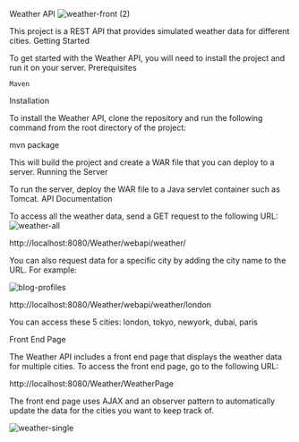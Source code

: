 Weather API
![weather-front (2)](https://github.com/mohberte/weatherApi/assets/111369661/60a3ce4d-fa03-46da-aa9b-81088af10ac3)

This project is a REST API that provides simulated weather data for different cities.
Getting Started

To get started with the Weather API, you will need to install the project and run it on your server.
Prerequisites

    Maven

Installation

To install the Weather API, clone the repository and run the following command from the root directory of the project:

mvn package

This will build the project and create a WAR file that you can deploy to a server.
Running the Server

To run the server, deploy the WAR file to a Java servlet container such as Tomcat.
API Documentation

To access all the weather data, send a GET request to the following URL:
![weather-all](https://github.com/mohberte/weatherApi/assets/111369661/b628889b-4c8f-4b79-9f48-810d1dd90cd5)

http://localhost:8080/Weather/webapi/weather/

You can also request data for a specific city by adding the city name to the URL. For example:

![blog-profiles](https://github.com/mohberte/weatherApi/assets/111369661/d1804fc7-0c2f-4774-b23f-da14eee5dadb)

http://localhost:8080/Weather/webapi/weather/london

You can access these 5 cities: london, tokyo, newyork, dubai, paris

Front End Page

The Weather API includes a front end page that displays the weather data for multiple cities. To access the front end page, go to the following URL:

http://localhost:8080/Weather/WeatherPage

The front end page uses AJAX and an observer pattern to automatically update the data for the cities you want to keep track of.

![weather-single](https://github.com/mohberte/weatherApi/assets/111369661/90069c5e-c893-4a96-8911-13e24c186156)

